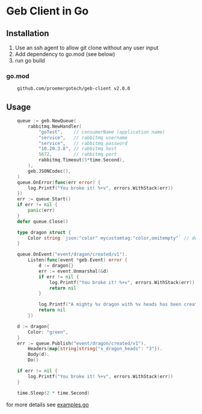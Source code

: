 # Geb Client in Go

## Installation

1. Use an ssh agent to allow git clone without any user input
2. Add dependency to go.mod (see below)
3. run go build

### go.mod

```vgo
    github.com/proemergotech/geb-client v2.0.0
```

## Usage

```go
	queue := geb.NewQueue(
		rabbitmq.NewHandler(
			"goTest",    // consumerName (application name)
			"service",   // rabbitmq username
			"service",   // rabbitmq password
			"10.20.3.8", // rabbitmq host
			5672,        // rabbitmq port
			rabbitmq.Timeout(5*time.Second),
		),
		geb.JSONCodec(),
	)
	queue.OnError(func(err error) {
		log.Printf("You broke it! %+v", errors.WithStack(err))
	})
	err := queue.Start()
    if err != nil {
        panic(err)    
    }   
	defer queue.Close()

	type dragon struct {
		Color string `json:"color" mycustomtag:"color,omitempty"` // default tag names are "json" or "codec"
	}

	queue.OnEvent("event/dragon/created/v1").
		Listen(func(event *geb.Event) error {
			d := dragon{}
			err := event.Unmarshal(&d)
			if err != nil {
				log.Printf("You broke it! %+v", errors.WithStack(err))
				return nil
			}

			log.Printf("A mighty %v dragon with %v heads has been created!", d.Color, event.Headers()["x_dragon_heads"])
			return nil
		})

	d := dragon{
		Color: "green",
	}
	err := queue.Publish("event/dragon/created/v1").
		Headers(map[string]string{"x_dragon_heads": "3"}).
		Body(d).
		Do()

	if err != nil {
		log.Printf("You broke it! %+v", errors.WithStack(err))
	}

	time.Sleep(2 * time.Second)
```

for more details see [examples.go](examples.go)
